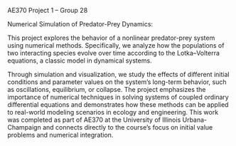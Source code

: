AE370 Project 1 – Group 28

Numerical Simulation of Predator-Prey Dynamics:

This project explores the behavior of a nonlinear predator-prey system using numerical methods. Specifically, we analyze how the populations of two interacting species evolve over time according to the Lotka–Volterra equations, a classic model in dynamical systems.

Through simulation and visualization, we study the effects of different initial conditions and parameter values on the system’s long-term behavior, such as oscillations, equilibrium, or collapse. The project emphasizes the importance of numerical techniques in solving systems of coupled ordinary differential equations and demonstrates how these methods can be applied to real-world modeling scenarios in ecology and engineering. This work was completed as part of AE370 at the University of Illinois Urbana-Champaign and connects directly to the course’s focus on initial value problems and numerical integration.
